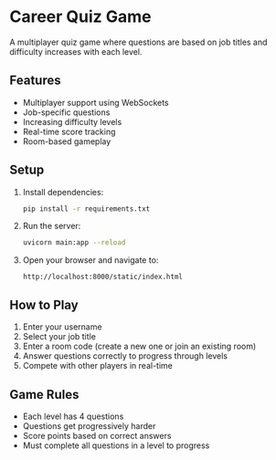 # Career Quiz Game

A multiplayer quiz game where questions are based on job titles and difficulty increases with each level.

## Features

- Multiplayer support using WebSockets
- Job-specific questions
- Increasing difficulty levels
- Real-time score tracking
- Room-based gameplay

## Setup

1. Install dependencies:
   ```bash
   pip install -r requirements.txt
   ```

2. Run the server:
   ```bash
   uvicorn main:app --reload
   ```

3. Open your browser and navigate to:
   ```
   http://localhost:8000/static/index.html
   ```

## How to Play

1. Enter your username
2. Select your job title
3. Enter a room code (create a new one or join an existing room)
4. Answer questions correctly to progress through levels
5. Compete with other players in real-time

## Game Rules

- Each level has 4 questions
- Questions get progressively harder
- Score points based on correct answers
- Must complete all questions in a level to progress